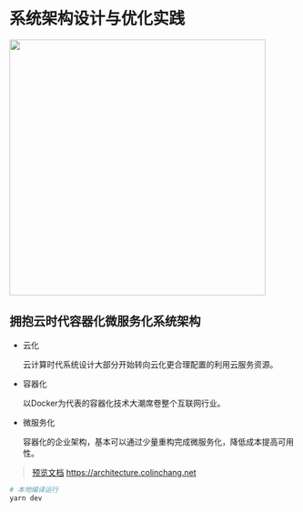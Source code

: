 # 系统架构设计与优化实践

<a src='https://architecture.colinchang.net'>
<img src='https://architecture.colinchang.net/hero.png' width='450' />
</a>

## 拥抱云时代容器化微服务化系统架构

* 云化

    云计算时代系统设计大部分开始转向云化更合理配置的利用云服务资源。

* 容器化

    以Docker为代表的容器化技术大潮席卷整个互联网行业。

* 微服务化

    容器化的企业架构，基本可以通过少量重构完成微服务化，降低成本提高可用性。


> [预览文档](https://architecture.colinchang.net/architecture/) https://architecture.colinchang.net

```sh
# 本地编译运行
yarn dev
```
